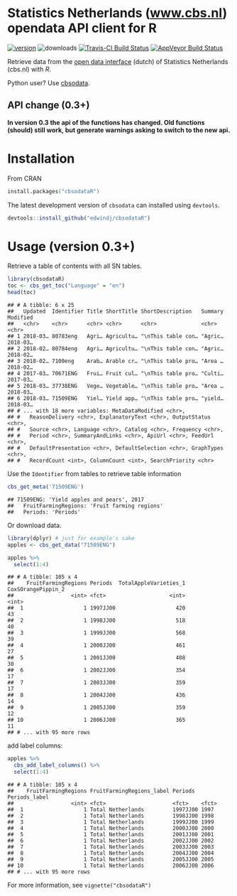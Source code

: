 
Statistics Netherlands (www.cbs.nl) opendata API client for R
=============================================================

[![version](http://www.r-pkg.org/badges/version/cbsodataR)](https://CRAN.R-project.org/package=cbsodataR) ![downloads](http://cranlogs.r-pkg.org/badges/cbsodataR) [![Travis-CI Build Status](https://travis-ci.org/edwindj/cbsodataR.png?branch=master)](https://travis-ci.org/edwindj/cbsodataR) [![AppVeyor Build Status](https://ci.appveyor.com/api/projects/status/github/edwindj/cbsodatar?branch=master)](https://ci.appveyor.com/project/edwindj/cbsodatar)

Retrieve data from the [open data interface](http://www.cbs.nl/nl-NL/menu/cijfers/statline/open-data/default.htm) (dutch) of Statistics Netherlands (cbs.nl) with *R*.

Python user? Use [cbsodata](https://github.com/J535D165/cbsodata).

API change (0.3+)
-----------------

**In version 0.3 the api of the functions has changed. Old functions (should) still work, but generate warnings asking to switch to the new api.**

Installation
============

From CRAN

``` s
install.packages("cbsodataR")
```

The latest development version of `cbsodata` can installed using `devtools`.

``` r
devtools::install_github("edwindj/cbsodataR")
```

Usage (version 0.3+)
====================

Retrieve a table of contents with all SN tables.

``` r
library(cbsodataR)
toc <- cbs_get_toc("Language" = "en")
head(toc)
```

    ## # A tibble: 6 x 25
    ##   Updated  Identifier Title ShortTitle ShortDescription   Summary Modified
    ##   <chr>    <chr>      <chr> <chr>      <chr>              <chr>   <chr>   
    ## 1 2018-03… 80783eng   Agri… Agricultu… "\nThis table con… "Agric… 2018-03…
    ## 2 2018-02… 80784eng   Agri… Agricultu… "\nThis table con… "Agric… 2018-02…
    ## 3 2018-02… 7100eng    Arab… Arable cr… "\nThis table pro… "Area … 2018-02…
    ## 4 2017-03… 70671ENG   Frui… Fruit cul… "\nThis table pro… "Culti… 2017-03…
    ## 5 2018-03… 37738ENG   Vege… Vegetable… "\nThis table pro… "Area … 2018-03…
    ## 6 2018-03… 71509ENG   Yiel… Yield app… "\nThis table pro… "yield… 2018-03…
    ## # ... with 18 more variables: MetaDataModified <chr>,
    ## #   ReasonDelivery <chr>, ExplanatoryText <chr>, OutputStatus <chr>,
    ## #   Source <chr>, Language <chr>, Catalog <chr>, Frequency <chr>,
    ## #   Period <chr>, SummaryAndLinks <chr>, ApiUrl <chr>, FeedUrl <chr>,
    ## #   DefaultPresentation <chr>, DefaultSelection <chr>, GraphTypes <chr>,
    ## #   RecordCount <int>, ColumnCount <int>, SearchPriority <chr>

Use the `Identifier` from tables to retrieve table information

``` r
cbs_get_meta('71509ENG')
```

    ## 71509ENG: 'Yield apples and pears', 2017
    ##   FruitFarmingRegions: 'Fruit farming regions'
    ##   Periods: 'Periods'

Or download data.

``` r
library(dplyr) # just for example's sake
apples <- cbs_get_data("71509ENG") 

apples %>% 
  select(1:4)
```

    ## # A tibble: 105 x 4
    ##    FruitFarmingRegions Periods  TotalAppleVarieties_1 CoxSOrangePippin_2
    ##                  <int> <fct>                    <int>              <int>
    ##  1                   1 1997JJ00                   420                 43
    ##  2                   1 1998JJ00                   518                 40
    ##  3                   1 1999JJ00                   568                 39
    ##  4                   1 2000JJ00                   461                 27
    ##  5                   1 2001JJ00                   408                 30
    ##  6                   1 2002JJ00                   354                 17
    ##  7                   1 2003JJ00                   359                 17
    ##  8                   1 2004JJ00                   436                 14
    ##  9                   1 2005JJ00                   359                 12
    ## 10                   1 2006JJ00                   365                 11
    ## # ... with 95 more rows

add label columns:

``` r
apples %>% 
  cbs_add_label_columns() %>% 
  select(1:4)
```

    ## # A tibble: 105 x 4
    ##    FruitFarmingRegions FruitFarmingRegions_label Periods  Periods_label
    ##                  <int> <fct>                     <fct>    <fct>        
    ##  1                   1 Total Netherlands         1997JJ00 1997         
    ##  2                   1 Total Netherlands         1998JJ00 1998         
    ##  3                   1 Total Netherlands         1999JJ00 1999         
    ##  4                   1 Total Netherlands         2000JJ00 2000         
    ##  5                   1 Total Netherlands         2001JJ00 2001         
    ##  6                   1 Total Netherlands         2002JJ00 2002         
    ##  7                   1 Total Netherlands         2003JJ00 2003         
    ##  8                   1 Total Netherlands         2004JJ00 2004         
    ##  9                   1 Total Netherlands         2005JJ00 2005         
    ## 10                   1 Total Netherlands         2006JJ00 2006         
    ## # ... with 95 more rows

For more information, see `vignette("cbsodataR")`
